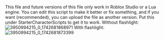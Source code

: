 This file and future versions of this file only work in Roblox Studio or a Lua engine.
You can edit this script to make it better or fix something, and if you want (recommended), you can upload the file as another version.
Put this under StarterCharacterScripts to get it to work.
Without flashlight:
![3950994215_0_1742681868971](https://github.com/user-attachments/assets/0327bf88-8655-46a4-91d6-dfa38fcb468e)
With flashlight:
![3950994215_0_1742681873399](https://github.com/user-attachments/assets/5a30e473-6b36-48de-93dd-1c6cf7459c5f)
